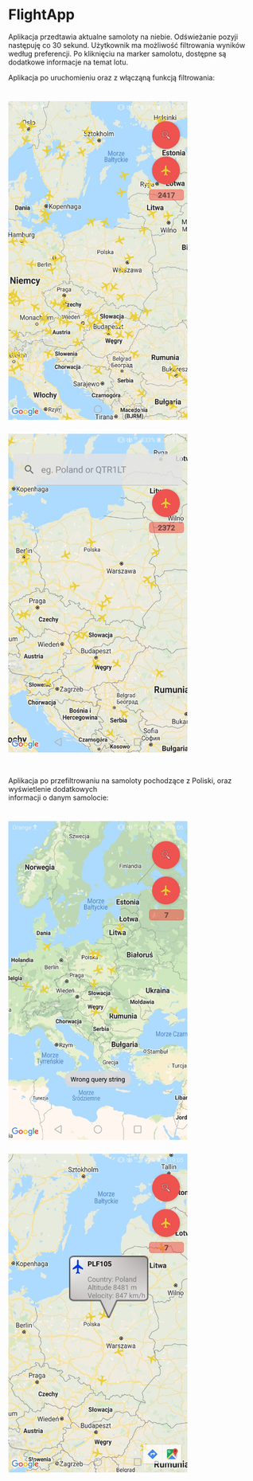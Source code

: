 # FlightApp

Aplikacja przedtawia aktualne samoloty na niebie. Odświeżanie pozyji następuję co 30 sekund.
Użytkownik ma możliwość filtrowania wyników według preferencji.
Po kliknięciu na marker samolotu, dostępne są dodatkowe informacje na temat lotu.

<p>Aplikacja po uruchomieniu oraz z włącząną funkcją filtrowania:</p>
<a href="url"><img src="https://github.com/Piotrek1697/FlightApp/blob/master/Screens/FlightApp1.jpg"  height="640" width="360" style="margin-top: 25px" ></a>
<a href="url"><img src="https://github.com/Piotrek1697/FlightApp/blob/master/Screens/FlightApp2.jpg"  height="640" width="360" style="margin-top: 25px" ></a>
<p><br /></p>

<p>Aplikacja po przefiltrowaniu na samoloty pochodzące z Poliski, oraz wyświetlenie dodatkowych <br /> informacji o danym samolocie:</p>
<a href="url"><img src="https://github.com/Piotrek1697/FlightApp/blob/master/Screens/FlightApp3.jpg"  height="640" width="360" style="margin-top: 25px" ></a>
<a href="url"><img src="https://github.com/Piotrek1697/FlightApp/blob/master/Screens/FlightApp4.jpg"  height="640" width="360" style="margin-top: 25px" ></a>
